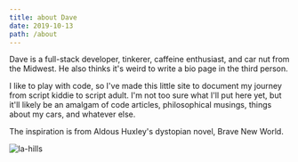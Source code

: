 ```yaml
---
title: about Dave
date: 2019-10-13
path: /about
---
```

Dave is a full-stack developer, tinkerer, caffeine enthusiast, and car nut from the Midwest.  He also thinks it's weird to write a bio page in the third person.

I like to play with code, so I've made this little site to document my journey from script kiddie to script adult.  I'm not too sure what I'll put here yet, but it'll likely be an amalgam of code articles, philosophical musings, things about my cars, and whatever else.

The inspiration is from Aldous Huxley's dystopian novel, Brave New World.  

![la-hills](about.jpg)



